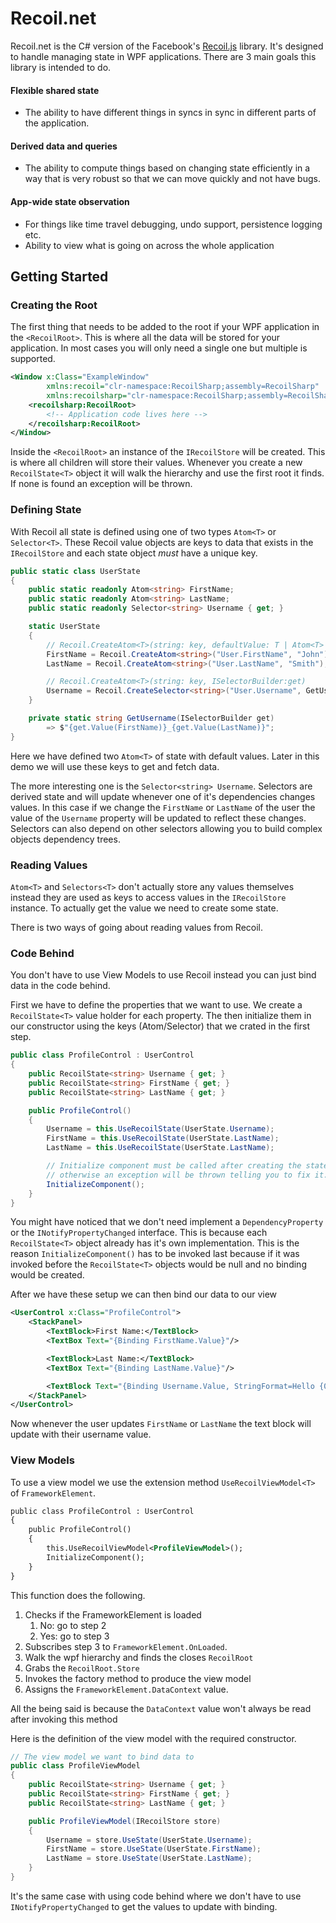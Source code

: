 # Recoil.net

Recoil.net is the C# version of the Facebook's [Recoil.js](https://recoiljs.org/) library. It's designed to handle managing state in WPF applications. There are 3 main goals this library is intended to do.

#### Flexible shared state
 - The ability to have different things in syncs in sync in different parts of the application.

#### Derived data and queries
 - The ability to compute things based on changing state efficiently in a way that is very robust so that we can move quickly and not have bugs.

#### App-wide state observation 
 - For things like time travel debugging, undo support, persistence logging etc.
 - Ability to view what is going on across the whole application 


## Getting Started


### Creating the Root

The first thing that needs to be added to the root if your WPF application in the `<RecoilRoot>`. This is where all the data will be stored for your application. In most cases you will only need a single one but multiple is supported.


```xml
<Window x:Class="ExampleWindow"
        xmlns:recoil="clr-namespace:RecoilSharp;assembly=RecoilSharp"
        xmlns:recoilsharp="clr-namespace:RecoilSharp;assembly=RecoilSharp">
    <recoilsharp:RecoilRoot>
        <!-- Application code lives here -->
    </recoilsharp:RecoilRoot>
</Window>
```

Inside the `<RecoilRoot>` an instance of the `IRecoilStore` will be created. This is where all children will store their values. Whenever you create a new `RecoilState<T>` object it will walk the hierarchy and use the first root it finds. If none is found an exception will be thrown.

### Defining State 

With Recoil all state is defined using one of two types `Atom<T>` or `Selector<T>`. These Recoil value objects are keys to data that exists in the `IRecoilStore` and each state object *must* have a unique key. 

```csharp
public static class UserState
{
    public static readonly Atom<string> FirstName;
    public static readonly Atom<string> LastName;
    public static readonly Selector<string> Username { get; }

    static UserState
    {
        // Recoil.CreateAtom<T>(string: key, defaultValue: T | Atom<T> | Selector<T>)
        FirstName = Recoil.CreateAtom<string>("User.FirstName", "John");
        LastName = Recoil.CreateAtom<string>("User.LastName", "Smith");

        // Recoil.CreateAtom<T>(string: key, ISelectorBuilder:get)
        Username = Recoil.CreateSelector<string>("User.Username", GetUsername);
    }

    private static string GetUsername(ISelectorBuilder get)
        => $"{get.Value(FirstName)}_{get.Value(LastName)}";
}
```
Here we have defined two `Atom<T>` of state with default values. Later in this demo we will use these keys to get and fetch data. 

The more interesting one is the `Selector<string> Username`. Selectors are derived state and will update whenever one of it's dependencies changes values. In this case if we change the `FirstName` or `LastName` of the user the value of the `Username` property will be updated to reflect these changes. Selectors can also depend on other selectors allowing you to build complex objects dependency trees.  


### Reading Values

`Atom<T>` and `Selectors<T>` don't actually store any values themselves instead they are used as keys to access values in the `IRecoilStore` instance. To actually get the value we need to create some state. 

There is two ways of going about reading values from Recoil. 

### Code Behind 

You don't have to use View Models to use Recoil instead you can just bind data in the code behind.

First we have to define the properties that we want to use. We create a `RecoilState<T>` value holder for each property. The then initialize them in our constructor using the keys (Atom/Selector) that we crated in the first step.


```csharp
public class ProfileControl : UserControl 
{
    public RecoilState<string> Username { get; }
    public RecoilState<string> FirstName { get; }
    public RecoilState<string> LastName { get; } 

    public ProfileControl()
    {
        Username = this.UseRecoilState(UserState.Username);
        FirstName = this.UseRecoilState(UserState.LastName);
        LastName = this.UseRecoilState(UserState.LastName);

        // Initialize component must be called after creating the state
        // otherwise an exception will be thrown telling you to fix it. 
		InitializeComponent();
    }
}
```
You might have noticed that we don't need implement a `DependencyProperty` or the `INotifyPropertyChanged` interface. This is because each `RecoilState<T>` object already has it's own implementation. This is the reason `InitializeComponent()` has to be invoked last because if it was invoked before the `RecoilState<T>` objects would be null and no binding would be created.

After we have these setup we can then bind our data to our view 

```xml
<UserControl x:Class="ProfileControl">
    <StackPanel>
        <TextBlock>First Name:</TextBlock>
        <TextBox Text="{Binding FirstName.Value}"/>

        <TextBlock>Last Name:</TextBlock>
        <TextBox Text="{Binding LastName.Value}"/>

        <TextBlock Text="{Binding Username.Value, StringFormat=Hello {0}}">
    </StackPanel>
</UserControl>
```

Now whenever the user updates `FirstName` or `LastName` the text block will update with their username value.


### View Models 

To use a view model we use the extension method `UseRecoilViewModel<T>` of `FrameworkElement`.  

```xml 
public class ProfileControl : UserControl 
{
    public ProfileControl()
    {
        this.UseRecoilViewModel<ProfileViewModel>();
		InitializeComponent();
    }
}
```
This function does the following.
 1. Checks if the FrameworkElement is loaded
    1. No: go to step 2
    2. Yes: go to step 3
 2. Subscribes step 3 to `FrameworkElement.OnLoaded`.
 3. Walk the wpf hierarchy and finds the closes `RecoilRoot`
 4. Grabs the `RecoilRoot.Store`
 5. Invokes the factory method to produce the view model
 6. Assigns the `FrameworkElement.DataContext` value. 

All the being said is because the `DataContext` value won't always be read after invoking this method

Here is the definition of the view model with the required constructor.

```csharp
// The view model we want to bind data to
public class ProfileViewModel 
{
    public RecoilState<string> Username { get; }
    public RecoilState<string> FirstName { get; }
    public RecoilState<string> LastName { get; } 

    public ProfileViewModel(IRecoilStore store)
    {
        Username = store.UseState(UserState.Username);
        FirstName = store.UseState(UserState.FirstName);
        LastName = store.UseState(UserState.LastName);
    }
}
```
It's the same case with using code behind where we don't have to use `INotifyPropertyChanged` to get the values to update with binding.
